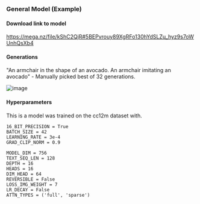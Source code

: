### General Model (Example)

#### Download link to model

https://mega.nz/file/kShC2QjR#5BEPvrouy89XgRFo130hYdSLZu_hyz9s7oWUnhQsXb4

#### Generations

"An armchair in the shape of an avocado. An armchair imitating an avocado" - Manually picked best of 32 generations.

![image](https://github.com/robvanvolt/DALLE-models/blob/0507632824d38417ff0c40bbb5c37a4858c56afe/models/taming_transformer/16L_64HD_16H_756I_128T_cc12m_1E/generations/avocado_armchair.jpg)

#### Hyperparameters

This is a model was trained on the cc12m dataset with.

```
16_BIT_PRECISION = True
BATCH_SIZE = 42
LEARNING_RATE = 3e-4
GRAD_CLIP_NORM = 0.9

MODEL_DIM = 756           
TEXT_SEQ_LEN = 128 
DEPTH = 16                    
HEADS = 16               
DIM_HEAD = 64           
REVERSIBLE = False
LOSS_IMG_WEIGHT = 7
LR_DECAY = False
ATTN_TYPES = ('full', 'sparse')
```
